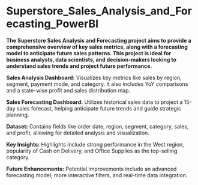 # Superstore_Sales_Analysis_and_Forecasting_PowerBI
**The Superstore Sales Analysis and Forecasting project aims to provide a comprehensive overview of key sales metrics, along with a forecasting model to anticipate future sales patterns. This project is ideal for business analysts, data scientists, and decision-makers looking to understand sales trends and project future performance.**

**Sales Analysis Dashboard:** Visualizes key metrics like sales by region, segment, payment mode, and category. It also includes YoY comparisons and a state-wise profit and sales distribution map.

**Sales Forecasting Dashboard:** Utilizes historical sales data to project a 15-day sales forecast, helping anticipate future trends and guide strategic planning.

**Dataset:** Contains fields like order date, region, segment, category, sales, and profit, allowing for detailed analysis and visualization.

**Key Insights:** Highlights include strong performance in the West region, popularity of Cash on Delivery, and Office Supplies as the top-selling category.

**Future Enhancements:** Potential improvements include an advanced forecasting model, more interactive filters, and real-time data integration.



